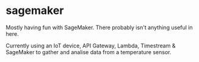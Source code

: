 # sagemaker

Mostly having fun with SageMaker. There probably isn't anything useful in here.

Currently using an IoT device, API Gateway, Lambda, Timestream & SageMaker to gather and analise data from a temperature sensor.